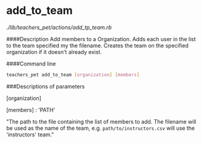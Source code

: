 # add_to_team

*./lib/teachers_pet/actions/add_tp_team.rb*

####Description
Add members to a Organization.
Adds each user in the list to the team specified my the filename. Creates the team on the specified organization if it doesn't already exist.

####Command line
```bash
teachers_pet add_to_team [organization] [members]
```
###Descriptions of parameters

[organization]

[members] : 'PATH'

"The path to the file containing the list of members to add. The filename will be used as the name of the team, e.g. `path/to/instructors.csv` will use the 'instructors' team."


